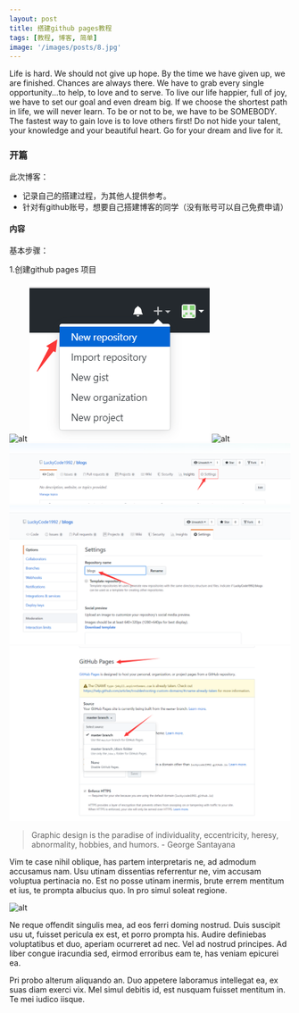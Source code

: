 ```yaml
---
layout: post
title: 搭建github pages教程
tags: [教程, 博客, 简单]
image: '/images/posts/8.jpg'
---
```

Life is hard. We should not give up hope. By the time we have given up, we are finished. Chances are always there. We have to grab every single opportunity...to help, to love and to serve. To live our life happier, full of joy, we have to set our goal and even dream big. If we choose the shortest path in life, we will never learn. To be or not to be, we have to be SOMEBODY. The fastest way to gain love is to love others first! Do not hide your talent, your knowledge and your beautiful heart. Go for your dream and live for it.

### 开篇

此次博客：
* 记录自己的搭建过程，为其他人提供参考。
* 针对有github账号，想要自己搭建博客的同学（没有账号可以自己免费申请）


#### 内容

基本步骤：

1.创建github pages 项目

![alt](/posts/first/1.png)
![alt](images/posts/first/2.png)
![alt](posts/first/3.png)
![alt](/images/posts/first/4.png)
![alt](/images/posts/first/5.png)
![alt](/images/posts/first/6.png)

[主题样式选择]: http://jekyllthemes.org/





> Graphic design is the paradise of individuality, eccentricity, heresy, abnormality, hobbies, and humors. - George Santayana

Vim te case nihil oblique, has partem interpretaris ne, ad admodum accusamus nam. Usu utinam dissentias referrentur ne, vim accusam voluptua pertinacia no. Est no posse utinam inermis, brute errem mentitum et ius, te prompta albucius quo. In pro simul soleat regione.

![alt](https://images.unsplash.com/photo-1433785567155-bf5530cab72c?ixlib=rb-0.3.5&q=80&fm=jpg&crop=entropy&w=1080&fit=max&s=1348aea714b9493fa61a09a8c01113e6)

Ne reque offendit singulis mea, ad eos ferri doming nostrud. Duis suscipit usu ut, fuisset pericula ex est, et porro prompta his. Audire definiebas voluptatibus et duo, aperiam ocurreret ad nec. Vel ad nostrud principes. Ad liber congue iracundia sed, eirmod erroribus eam te, has veniam epicurei ea.

Pri probo alterum aliquando an. Duo appetere laboramus intellegat ea, ex suas diam exerci vix. Mel simul debitis id, est nusquam fuisset mentitum in. Te mei iudico iisque.
